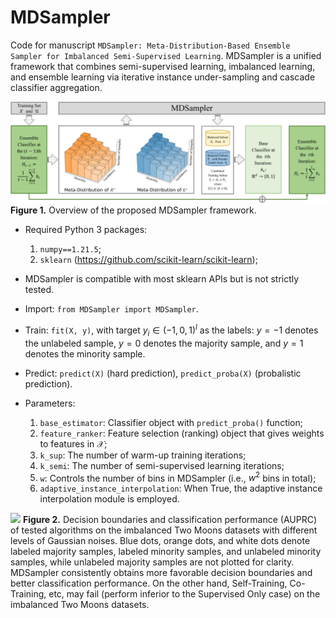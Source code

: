 # MDSampler

Code for manuscript `MDSampler: Meta-Distribution-Based Ensemble Sampler for Imbalanced Semi-Supervised Learning`. MDSampler is a unified framework that combines semi-supervised learning, imbalanced learning, and ensemble learning via iterative instance under-sampling and cascade classifier aggregation.

![](Method.png)
**Figure 1.** Overview of the proposed MDSampler framework.

* Required Python 3 packages:
    1. `numpy==1.21.5`;
    2. `sklearn` (https://github.com/scikit-learn/scikit-learn);

* MDSampler is compatible with most sklearn APIs but is not strictly tested.

* Import: `from MDSampler import MDSampler`.

* Train: `fit(X, y)`, with target $y_i \in (-1, 0, 1)^l$ as the labels: $y= -1$ denotes the unlabeled sample, $y = 0$ denotes the majority sample, and $y = 1$ denotes the minority sample.

* Predict: `predict(X)` (hard prediction), `predict_proba(X)` (probalistic prediction).

* Parameters: 
    1. `base_estimator`: Classifier object with `predict_proba()` function;
    2. `feature_ranker`: Feature selection (ranking) object that gives weights to features in $\mathcal{X}$;
    3. `k_sup`: The number of warm-up training iterations;
    4. `k_semi`: The number of semi-supervised learning iterations;
    5. `w`: Controls the number of bins in MDSampler (i.e., $w^2$ bins in total);
    6. `adaptive_instance_interpolation`: When True, the adaptive instance interpolation module is employed.

![](Result.png)
**Figure 2.** Decision boundaries and classification performance (AUPRC) of tested algorithms on the imbalanced Two Moons datasets with different levels of Gaussian noises. Blue dots, orange dots, and white dots denote labeled majority samples, labeled minority samples, and unlabeled minority samples, while unlabeled majority samples are not plotted for clarity. MDSampler consistently obtains more favorable decision boundaries and better classification performance. On the other hand, Self-Training, Co-Training, etc,  may fail (perform inferior to the Supervised Only case) on the imbalanced Two Moons datasets.
